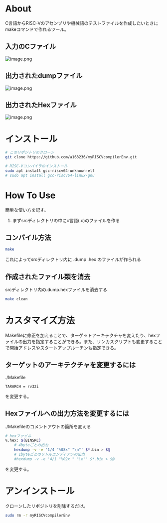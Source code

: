 # About

C言語からRISC-Vのアセンブリや機械語のテストファイルを作成したいときにmakeコマンドで作れるツール。

## 入力のCファイル

![image.png](https://qiita-image-store.s3.ap-northeast-1.amazonaws.com/0/575388/9d49b2eb-d8e3-2508-1339-b291d1f2c36e.png)

## 出力されたdumpファイル

![image.png](https://qiita-image-store.s3.ap-northeast-1.amazonaws.com/0/575388/c6a952d4-6dd3-994c-285f-d2141380c6cc.png)

## 出力されたHexファイル

![image.png](https://qiita-image-store.s3.ap-northeast-1.amazonaws.com/0/575388/0c63c01d-d917-b55c-cb7f-3599f1aec422.png)


# インストール


```bash
# このリポジトリのクローン
git clone https://github.com/a163236/myRISCVcompilerEnv.git

# RISC-Vコンパイラのインストール
sudo apt install gcc-riscv64-unknown-elf 
# sudo apt install gcc-riscv64-linux-gnu
```

# How To Use
簡単な使い方を記す。
1. まずsrcディレクトリの中にc言語(.c)のファイルを作る

## コンパイル方法

```bash
make
```
これによってsrcディレクトリ内に .dump .hex のファイルが作られる

## 作成されたファイル類を消去

srcディレクトリ内の.dump.hexファイルを消去する

```bash
make clean
```

# カスタマイズ方法

Makefileに修正を加えることで、ターゲットアーキテクチャを変えたり、hexファイルの出力を指定することができる。また、リンカスクリプトも変更することで開始アドレスやスタートアップルーチンも指定できる。

## ターゲットのアーキテクチャを変更するには
./Makefile
```
TARARCH = rv32i
```
を変更する。

## Hexファイルへの出力方法を変更するには
./Makefileのコメントアウトの箇所を変える
```bash
# hexファイル
%.hex: $(BINSRC)
	# 4byteごとの出力
	hexdump -v -e '1/4 "%08x" "\n"' $*.bin > $@
	# 1byteごとのリトルエンディアンの出力
	#hexdump -v -e '4/1 "%02x " "\n"' $*.bin > $@
```
を変更する。


# アンインストール

クローンしたリポジトリを削除するだけ。

```bash
sudo rm -r myRISCVcompilerEnv
```
